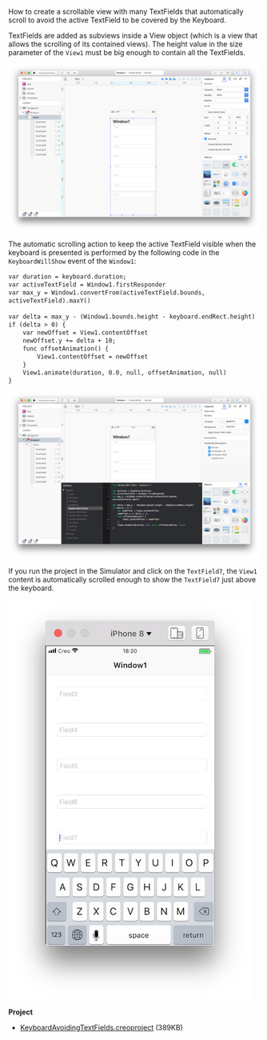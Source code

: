 How to create a scrollable view with many TextFields that automatically scroll to avoid the active TextField to be covered by the Keyboard.

TextFields are added as subviews inside a View object (which is a view that allows the scrolling of its contained views). The height value in the size parameter of the `View1` must be big enough to contain all the TextFields.

![keyboard_avoiding_textfields_1](../images/technotes/keyboard_avoiding_textfields_1.png)

The automatic scrolling action to keep the active TextField visible when the keyboard is presented is performed by the following code in the `KeyboardWillShow` event of the `Window1`:

```
var duration = keyboard.duration;
var activeTextField = Window1.firstResponder
var max_y = Window1.convertFrom(activeTextField.bounds, activeTextField).maxY()

var delta = max_y - (Window1.bounds.height - keyboard.endRect.height)
if (delta > 0) {
	var newOffset = View1.contentOffset
	newOffset.y += delta + 10;
	func offsetAnimation() {
		View1.contentOffset = newOffset
	}
	View1.animate(duration, 0.0, null, offsetAnimation, null)
}
```

![keyboard_avoiding_textfields_2](../images/technotes/keyboard_avoiding_textfields_2.png)

If you run the project in the Simulator and click on the `TextField7`, the `View1` content is automatically scrolled enough to show the `TextField7` just above the keyboard.

![keyboard_avoiding_textfields_3](../images/technotes/keyboard_avoiding_textfields_3.png)

**Project**
* [KeyboardAvoidingTextFields.creoproject]({{github_raw_link}}/assets/keyboard_avoiding_textfields.creoproject.zip) (389KB)

